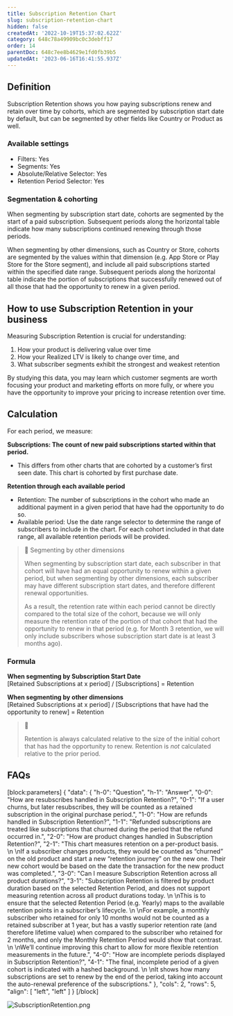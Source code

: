 ```yaml
---
title: Subscription Retention Chart
slug: subscription-retention-chart
hidden: false
createdAt: '2022-10-19T15:37:02.622Z'
category: 648c78a49909bc0c3debff17
order: 14
parentDoc: 648c7ee8b4629e1fd0fb39b5
updatedAt: '2023-06-16T16:41:55.937Z'
---
```

## Definition

Subscription Retention shows you how paying subscriptions renew and retain over time by cohorts, which are segmented by subscription start date by default, but can be segmented by other fields like Country or Product as well.

### Available settings

- Filters: Yes
- Segments: Yes
- Absolute/Relative Selector: Yes
- Retention Period Selector: Yes

### Segmentation & cohorting

When segmenting by subscription start date, cohorts are segmented by the start of a paid subscription. Subsequent periods along the horizontal table indicate how many subscriptions continued renewing through those periods. 

When segmenting by other dimensions, such as Country or Store, cohorts are segmented by the values within that dimension (e.g. App Store or Play Store for the Store segment), and include all paid subscriptions started within the specified date range. Subsequent periods along the horizontal table indicate the portion of subscriptions that successfully renewed out of all those that had the opportunity to renew in a given period.

## How to use Subscription Retention in your business

Measuring Subscription Retention is crucial for understanding:

1. How your product is delivering value over time
2. How your Realized LTV is likely to change over time, and
3. What subscriber segments exhibit the strongest and weakest retention

By studying this data, you may learn which customer segments are worth focusing your product and marketing efforts on more fully, or where you have the opportunity to improve your pricing to increase retention over time.

## Calculation

For each period, we measure:

**Subscriptions: The count of new paid subscriptions started within that period.**

- This differs from other charts that are cohorted by a customer’s first seen date. This chart is cohorted by first purchase date.

**Retention through each available period**

- Retention: The number of subscriptions in the cohort who made an additional payment in a given period that have had the opportunity to do so.
- Available period: Use the date range selector to determine the range of subscribers to include in the chart. For each cohort included in that date range, all available retention periods will be provided. 

> 📘 Segmenting by other dimensions
> 
> When segmenting by subscription start date, each subscriber in that cohort will have had an equal opportunity to renew within a given period, but when segmenting by other dimensions, each subscriber may have different subscription start dates, and therefore different renewal opportunities.
> 
> As a result, the retention rate within each period cannot be directly compared to the total size of the cohort, because we will only measure the retention rate of the portion of that cohort that had the opportunity to renew in that period (e.g. for Month 3 retention, we will only include subscribers whose subscription start date is at least 3 months ago).

### Formula

**When segmenting by Subscription Start Date**  
[Retained Subscriptions at x period] / [Subscriptions] = Retention

**When segmenting by other dimensions**  
[Retained Subscriptions at x period] / [Subscriptions that have had the opportunity to renew] = Retention

> 📘 
> 
> Retention is always calculated relative to the size of the initial cohort that has had the opportunity to renew. Retention is _not_ calculated relative to the prior period.

## FAQs

[block:parameters]
{
  "data": {
    "h-0": "Question",
    "h-1": "Answer",
    "0-0": "How are resubscribes handled in Subscription Retention?",
    "0-1": "If a user churns, but later resubscribes, they will be counted as a retained subscription in the original purchase period.",
    "1-0": "How are refunds handled in Subscription Retention?",
    "1-1": "Refunded subscriptions are treated like subscriptions that churned during the period that the refund occurred in.",
    "2-0": "How are product changes handled in Subscription Retention?",
    "2-1": "This chart measures retention on a per-product basis.  \n  \nIf a subscriber changes products, they would be counted as “churned” on the old product and start a new “retention journey” on the new one. Their new cohort would be based on the date the transaction for the new product was completed.",
    "3-0": "Can I measure Subscription Retention across all product durations?",
    "3-1": "Subscription Retention is filtered by product duration based on the selected Retention Period, and does not support measuring retention across all product durations today.  \n  \nThis is to ensure that the selected Retention Period (e.g. Yearly) maps to the available retention points in a subscriber’s lifecycle.  \n  \nFor example, a monthly subscriber who retained for only 10 months would not be counted as a retained subscriber at 1 year, but has a vastly superior retention rate (and therefore lifetime value) when compared to the subscriber who retained for 2 months, and only the Monthly Retention Period would show that contrast.  \n  \nWe’ll continue improving this chart to allow for more flexible retention measurements in the future.",
    "4-0": "How are incomplete periods displayed in Subscription Retention?",
    "4-1": "The final, incomplete period of a given cohort is indicated with a hashed background.  \n  \nIt shows how many subscriptions are set to renew by the end of the period, taking into account the auto-renewal preference of the subscriptions."
  },
  "cols": 2,
  "rows": 5,
  "align": [
    "left",
    "left"
  ]
}
[/block]

![](https://files.readme.io/88a06a8-SubscriptionRetention.png "SubscriptionRetention.png")